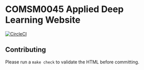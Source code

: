 # COMSM0045 Applied Deep Learning Website

[![CircleCI](https://circleci.com/gh/COMSM0018-Applied-Deep-Learning/COMSM0018-Applied-Deep-Learning.github.io.svg?style=svg)](https://circleci.com/gh/COMSM0018-Applied-Deep-Learning/COMSM0018-Applied-Deep-Learning.github.io)

## Contributing

Please run a `make check` to validate the HTML before committing.
